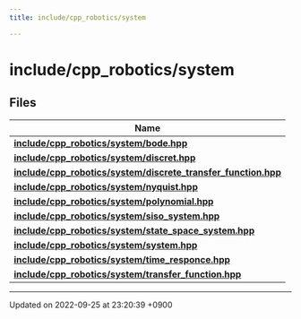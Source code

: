 ```yaml
---
title: include/cpp_robotics/system

---
```


# include/cpp_robotics/system



## Files

| Name           |
| -------------- |
| **[include/cpp_robotics/system/bode.hpp](/cpp_robotics/doxybook/Files/bode_8hpp/#file-bode.hpp)**  |
| **[include/cpp_robotics/system/discret.hpp](/cpp_robotics/doxybook/Files/discret_8hpp/#file-discret.hpp)**  |
| **[include/cpp_robotics/system/discrete_transfer_function.hpp](/cpp_robotics/doxybook/Files/discrete__transfer__function_8hpp/#file-discrete-transfer-function.hpp)**  |
| **[include/cpp_robotics/system/nyquist.hpp](/cpp_robotics/doxybook/Files/nyquist_8hpp/#file-nyquist.hpp)**  |
| **[include/cpp_robotics/system/polynomial.hpp](/cpp_robotics/doxybook/Files/polynomial_8hpp/#file-polynomial.hpp)**  |
| **[include/cpp_robotics/system/siso_system.hpp](/cpp_robotics/doxybook/Files/siso__system_8hpp/#file-siso-system.hpp)**  |
| **[include/cpp_robotics/system/state_space_system.hpp](/cpp_robotics/doxybook/Files/state__space__system_8hpp/#file-state-space-system.hpp)**  |
| **[include/cpp_robotics/system/system.hpp](/cpp_robotics/doxybook/Files/system_8hpp/#file-system.hpp)**  |
| **[include/cpp_robotics/system/time_responce.hpp](/cpp_robotics/doxybook/Files/time__responce_8hpp/#file-time-responce.hpp)**  |
| **[include/cpp_robotics/system/transfer_function.hpp](/cpp_robotics/doxybook/Files/transfer__function_8hpp/#file-transfer-function.hpp)**  |






-------------------------------

Updated on 2022-09-25 at 23:20:39 +0900
